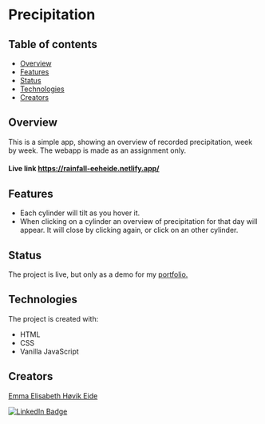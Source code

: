 # Precipitation

## Table of contents
* [Overview](#overview)
* [Features](#features)
* [Status](#status)
* [Technologies](#technologies)
* [Creators](#creators)

## Overview
This is a simple app, showing an overview of recorded precipitation, week by week.
The webapp is made as an assignment only.

#### Live link https://rainfall-eeheide.netlify.app/

## Features
- Each cylinder will tilt as you hover it.
- When clicking on a cylinder an overview of precipitation for that day will appear. It will close by clicking again, or click on an other cylinder.

## Status
The project is live, but only as a demo for my [portfolio.](https://eeheide-portfolio.netlify.app/)

## Technologies
The project is created with:
- HTML
- CSS
- Vanilla JavaScript

## Creators
[Emma Elisabeth Høvik Eide](https://github.com/emmaelisabetheide)


[![LinkedIn Badge](https://img.shields.io/badge/LinkedIn-Profile-informational?style=flat&logo=linkedin&logoColor=white&color=0D76A8)](https://www.linkedin.com/in/emmaeheide/)

